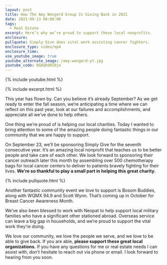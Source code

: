 ```yaml
---
layout: post
title: How The Amy Wengerd Group Is Giving Back in 2021
date: 2021-09-13 06:00:00
tags:
  - Real Estate
excerpt: Here’s why we’re proud to support these local nonprofits.
enclosure:
pullquote: Simply Give does vital work assisting cancer fighters.
enclosure_type: video/mp4
enclosure_time:
use_youtube_image: true
youtube_alternate_image: /amy-wengerd-yt.jpg
youtube_code: QG8qhd0I8jo
---
```

{% include youtube.html %}

{% include excerpt.html %}

This year has flown by. Can you believe it’s already September? As we get ready to enter the fall season, we’re anticipating a time where we can reflect on this past year, look at our failures and accomplishments, and appreciate all we’ve done to help others.

One thing we’re proud of is helping our local charities. Today I wanted to bring attention to some of the amazing people doing fantastic things in our community that we are happy to support.

On September 23, we’ll be sponsoring Simply Give for the seventh consecutive year. It’s an amazing local nonprofit that teaches us to be better people and take care of each other. We look forward to sponsoring their cancer outreach later this month by assembling over 500 chemotherapy bags for local cancer centers to deliver to patients bravely fighting for their lives. **We're so thankful to play a small part in helping this great charity.**

{% include pullquote.html %}

Another fantastic community event we love to support is Bosom Buddies, along with WQMX 94.9 and Scott Wynn. That’s coming up in October for Breast Cancer Awareness Month.

We’ve also been blessed to work with Neopat to help support local military families who have a significant other stationed abroad. Overseas service can leave a big gap in households, and we’re proud to support the vital work they’re doing.

We love our community, we love the people we serve, and we love to be able to give back. If you are able, **please support these great local organizations.** If you have any questions for me or real estate needs I can assist with, don’t hesitate to reach out via phone or email. I look forward to hearing from you soon.
